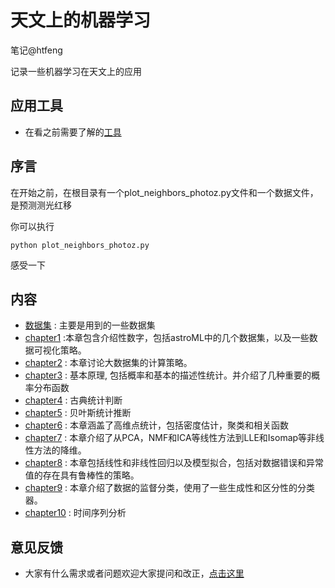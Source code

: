 
# 天文上的机器学习

笔记@htfeng

记录一些机器学习在天文上的应用

## 应用工具

- 在看之前需要了解的[工具](requirment.ipynb)

## 序言

在开始之前，在根目录有一个plot_neighbors_photoz.py文件和一个数据文件，是预测测光红移

你可以执行
```
python plot_neighbors_photoz.py
```
感受一下

## 内容

- [数据集](dataSet/dataSets.ipynb) : 主要是用到的一些数据集
- [chapter1](chapter1/Chapter1.ipynb) :本章包含介绍性数字，包括astroML中的几个数据集，以及一些数据可视化策略。
- [chapter2](chapter2/chapter2.ipynb) : 本章讨论大数据集的计算策略。
- [chapter3](chapter3/chapter3.ipynb) : 基本原理, 包括概率和基本的描述性统计。并介绍了几种重要的概率分布函数
- [chapter4](chapter4/chapter4.ipynb) : 古典统计判断
- [chapter5](chapter5/chapter5.ipynb) : 贝叶斯统计推断
- [chapter6](chapter6/chapter6.ipynb) : 本章涵盖了高维点统计，包括密度估计，聚类和相关函数
- [chapter7](chapter7/chapter7.ipynb) :  本章介绍了从PCA，NMF和ICA等线性方法到LLE和Isomap等非线性方法的降维。
- [chapter8](chapter8/chapter8.ipynb) : 本章包括线性和非线性回归以及模型拟合，包括对数据错误和异常值的存在具有鲁棒性的策略。
- [chapter9](chapter9/chapter9.ipynb) : 本章介绍了数据的监督分类，使用了一些生成性和区分性的分类器。
- [chapter10](chapter10/chapter10.ipynb) : 时间序列分析

## 意见反馈

- 大家有什么需求或者问题欢迎大家提问和改正，[点击这里 ](https://github.com/fenghaotong/AstroML/issues/new)

```python

```
